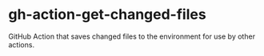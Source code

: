# gh-action-get-changed-files
GitHub Action that saves changed files to the environment for use by other actions.
